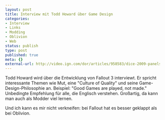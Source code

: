 ```yaml
---
layout: post
title: Interview mit Todd Howard über Game Design
categories:
- Interview
- Links
- Modding
- Oblivion
- Web
status: publish
type: post
published: true
meta: {}
external-url: http://video.ign.com/dor/articles/958583/dice-2009-panels/videos/_dice09_toddhoward.html
---
```

Todd Howard wird über die Entwicklung von Fallout 3 interviewt. Er spricht interessante Themen wie Mut, eine "Culture of Quality" und seine Game-Design-Philosophie an. Beispiel: "Good Games are played, not made."
Unbedingte Empfehlung für alle, die Englisch verstehen. Großartig, da kann man auch als Modder viel lernen.

Und ich kann es mir nicht verkneifen: bei Fallout hat es besser geklappt als bei Oblivion.
